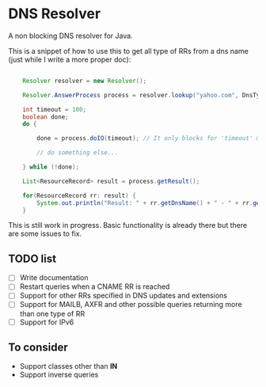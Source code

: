 # DNS Resolver

A non blocking DNS resolver for Java.

This is a snippet of how to use this to get all type of RRs from a dns name (just while I write a more proper doc):

```java

    Resolver resolver = new Resolver();

    Resolver.AnswerProcess process = resolver.lookup("yahoo.com", DnsType.ALL);

    int timeout = 100;
    boolean done;
    do {

        done = process.doIO(timeout); // It only blocks for 'timeout' milliseconds, returns true if there is an outcome

        // do something else...

    } while (!done);

    List<ResourceRecord> result = process.getResult();

    for(ResourceRecord rr: result) {
        System.out.println("Result: " + rr.getDnsName() + " - " + rr.getDnsType() + " - " + rr.getData(Object.class));
    }
```

This is still work in progress. Basic functionality is already there but there are some issues to fix.

## TODO list

- [ ] Write documentation
- [ ] Restart queries when a CNAME RR is reached
- [ ] Support for other RRs specified in DNS updates and extensions
- [ ] Support for MAILB, AXFR and other possible queries returning more than one type of RR
- [ ] Support for IPv6

## To consider

* Support classes other than __IN__
* Support inverse queries

